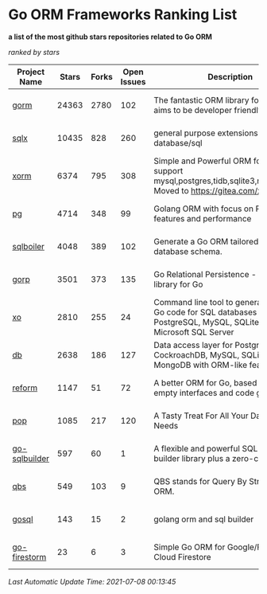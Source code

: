 Go ORM Frameworks Ranking List
==========

**a list of the most github stars repositories related to Go ORM**

*ranked by stars*

| Project Name | Stars | Forks | Open Issues | Description | Last Commit |
| ------------ | ----- | ----- | ----------- | ----------- | ----------- |
| [gorm](https://github.com/go-gorm/gorm) | 24363 | 2780 | 102 | The fantastic ORM library for Golang, aims to be developer friendly | 2021-06-30 22:27:12 |
| [sqlx](https://github.com/jmoiron/sqlx) | 10435 | 828 | 260 | general purpose extensions to golang's database/sql | 2021-05-15 17:05:56 |
| [xorm](https://github.com/go-xorm/xorm) | 6374 | 795 | 308 | Simple and Powerful ORM for Go, support mysql,postgres,tidb,sqlite3,mssql,oracle, Moved to https://gitea.com/xorm/xorm | 2019-10-15 07:03:49 |
| [pg](https://github.com/go-pg/pg) | 4714 | 348 | 99 | Golang ORM with focus on PostgreSQL features and performance | 2021-06-30 11:24:11 |
| [sqlboiler](https://github.com/volatiletech/sqlboiler) | 4048 | 389 | 102 | Generate a Go ORM tailored to your database schema. | 2021-06-07 04:13:44 |
| [gorp](https://github.com/go-gorp/gorp) | 3501 | 373 | 135 | Go Relational Persistence - an ORM-ish library for Go | 2021-03-04 16:05:55 |
| [xo](https://github.com/xo/xo) | 2810 | 255 | 24 | Command line tool to generate idiomatic Go code for SQL databases supporting PostgreSQL, MySQL, SQLite, Oracle, and Microsoft SQL Server | 2021-07-07 22:20:05 |
| [db](https://github.com/upper/db) | 2638 | 186 | 127 | Data access layer for PostgreSQL, CockroachDB, MySQL, SQLite and MongoDB with ORM-like features. | 2021-06-29 23:02:36 |
| [reform](https://github.com/go-reform/reform) | 1147 | 51 | 72 | A better ORM for Go, based on non-empty interfaces and code generation. | 2021-04-06 08:18:56 |
| [pop](https://github.com/gobuffalo/pop) | 1085 | 217 | 120 | A Tasty Treat For All Your Database Needs | 2021-05-06 20:20:59 |
| [go-sqlbuilder](https://github.com/huandu/go-sqlbuilder) | 597 | 60 | 1 | A flexible and powerful SQL string builder library plus a zero-config ORM. | 2021-03-27 18:00:54 |
| [qbs](https://github.com/coocood/qbs) | 549 | 103 | 9 | QBS stands for Query By Struct. A Go ORM. | 2017-04-18 01:16:07 |
| [gosql](https://github.com/rushteam/gosql) | 143 | 15 | 2 | golang orm and sql builder | 2021-06-21 07:03:35 |
| [go-firestorm](https://github.com/jschoedt/go-firestorm) | 23 | 6 | 3 | Simple Go ORM for Google/Firebase Cloud Firestore | 2020-07-07 16:31:05 |

*Last Automatic Update Time: 2021-07-08 00:13:45*